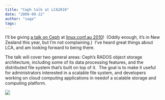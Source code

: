 ```yaml
---
title: "Ceph talk at LCA2010"
date: "2009-09-22"
author: "sage"
tags: 
---
```


I’ll be giving [a talk on Ceph](http://www.lca2010.org.nz/programme/schedule/view_talk/50162?day=wednesday) at [linux.conf.au 2010](http://www.lca2010.org.nz/)!  (Oddly enough, it’s in New Zealand this year, but I’m not complaining.)  I’ve heard great things about LCA, and am looking forward to being there.

The talk will cover two general areas: Ceph’s RADOS object storage architecture, including some of its data processing features, and the distributed file system that’s built on top of it.  The goal is to make it useful for administrators interested in a scalable file system, and developers working on cloud computing applications in needof a scalable storage and computing platform.

![](http://track.hubspot.com/__ptq.gif?a=268973&k=14&bu=http://ceph.com&r=http://ceph.com/updates/ceph-talk-at-lca2010/&bvt=rss&p=wordpress)
